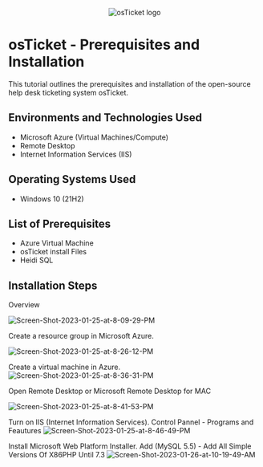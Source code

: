 <p align="center">
<img src="https://i.imgur.com/Clzj7Xs.png" alt="osTicket logo"/>
</p>

<h1>osTicket - Prerequisites and Installation</h1>
This tutorial outlines the prerequisites and installation of the open-source help desk ticketing system osTicket.<br />


<h2>Environments and Technologies Used</h2>

- Microsoft Azure (Virtual Machines/Compute)
- Remote Desktop
- Internet Information Services (IIS)

<h2>Operating Systems Used </h2>

- Windows 10</b> (21H2)

<h2>List of Prerequisites</h2>

- Azure Virtual Machine
- osTicket install Files
- Heidi SQL

<h2>Installation Steps</h2>
Overview
<p>
<img src="https://i.ibb.co/VgFPwqw/Screen-Shot-2023-01-25-at-8-09-29-PM.png" alt="Screen-Shot-2023-01-25-at-8-09-29-PM" border="0">
</p>
<p>
Create a resource group in Microsoft Azure.
<p>
<img src="https://i.ibb.co/Fg1RCWd/Screen-Shot-2023-01-25-at-8-26-12-PM.png" alt="Screen-Shot-2023-01-25-at-8-26-12-PM" border="0">
</p>
Create a virtual machine in Azure.
<img src="https://i.ibb.co/YP8fttX/Screen-Shot-2023-01-25-at-8-36-31-PM.png" alt="Screen-Shot-2023-01-25-at-8-36-31-PM" border="0">
</p>
Open Remote Desktop or Microsoft Remote Desktop for MAC
</p>
<img src="https://i.ibb.co/0fbdCG6/Screen-Shot-2023-01-25-at-8-41-53-PM.png" alt="Screen-Shot-2023-01-25-at-8-41-53-PM" border="0">
</p>
Turn on IIS (Internet Information Services). Control Pannel - Programs and Feautures
<img src="https://i.ibb.co/vBqB9dG/Screen-Shot-2023-01-25-at-8-46-49-PM.png" alt="Screen-Shot-2023-01-25-at-8-46-49-PM" border="0">
</p>


Install Microsoft Web Platform Installer. Add (MySQL 5.5) - Add All Simple Versions Of X86PHP Until 7.3
<img src="https://i.ibb.co/QMRKng6/Screen-Shot-2023-01-26-at-10-19-49-AM.png" alt="Screen-Shot-2023-01-26-at-10-19-49-AM" border="0">
</p>
